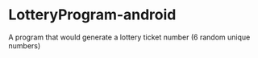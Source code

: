 # LotteryProgram-android
A program that would generate a lottery ticket number (6 random unique numbers)
